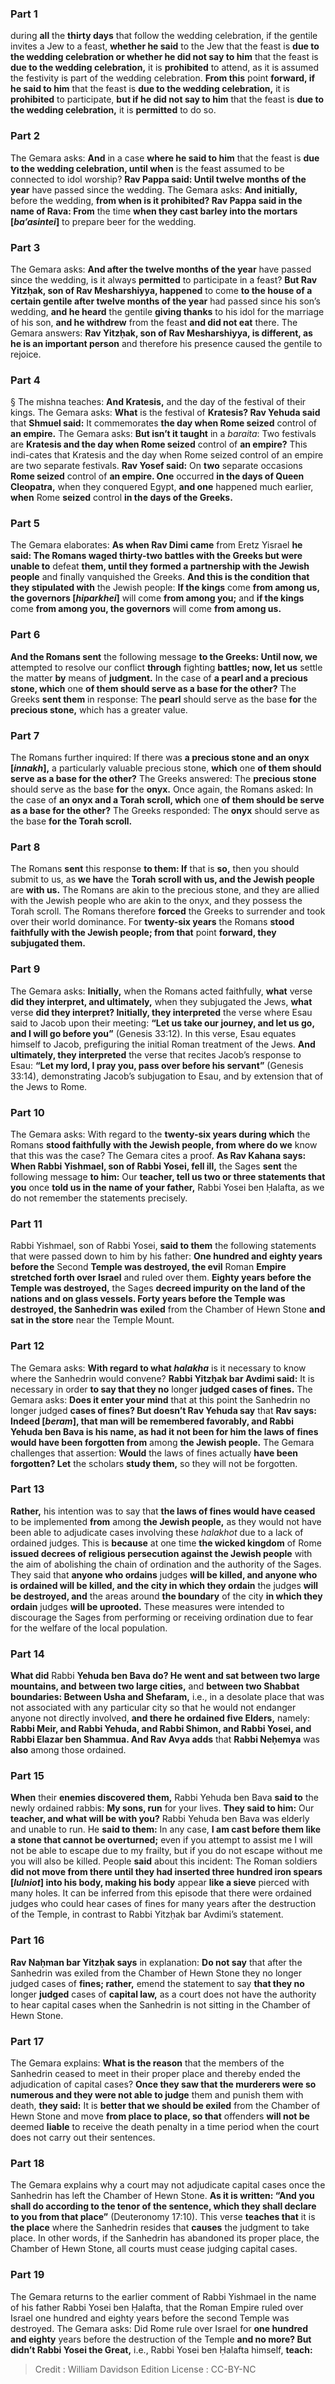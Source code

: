 
### Part 1
during <b>all</b> the <b>thirty days</b> that follow the wedding celebration, if the gentile invites a Jew to a feast, <b>whether he said</b> to the Jew that the feast is <b>due to the wedding celebration or whether he did not say to him</b> that the feast is <b>due to the wedding celebration,</b> it is <b>prohibited</b> to attend, as it is assumed the festivity is part of the wedding celebration. <b>From this</b> point <b>forward, if he said to him</b> that the feast is <b>due to the wedding celebration,</b> it is <b>prohibited</b> to participate, <b>but if he did not say to him</b> that the feast is <b>due to the wedding celebration,</b> it is <b>permitted</b> to do so.

### Part 2
The Gemara asks: <b>And</b> in a case <b>where he said to him</b> that the feast is <b>due to the wedding celebration, until when</b> is the feast assumed to be connected to idol worship? <b>Rav Pappa said: Until twelve months of the year</b> have passed since the wedding. The Gemara asks: <b>And initially,</b> before the wedding, <b>from when is it prohibited? Rav Pappa said in the name of Rava: From</b> the time <b>when they cast barley into the mortars [<i>ba’asintei</i>]</b> to prepare beer for the wedding.

### Part 3
The Gemara asks: <b>And after the twelve months of the year</b> have passed since the wedding, is it always <b>permitted</b> to participate in a feast? <b>But Rav Yitzḥak, son of Rav Mesharshiyya, happened</b> to come <b>to the house of a certain gentile after twelve months of the year</b> had passed since his son’s wedding, <b>and he heard</b> the gentile <b>giving thanks</b> to his idol for the marriage of his son, <b>and he withdrew</b> from the feast <b>and did not eat</b> there. The Gemara answers: <b>Rav Yitzḥak, son of Rav Mesharshiyya, is different, as he is an important person</b> and therefore his presence caused the gentile to rejoice.

### Part 4
§ The mishna teaches: <b>And Kratesis,</b> and the day of the festival of their kings. The Gemara asks: <b>What</b> is the festival of <b>Kratesis? Rav Yehuda said</b> that <b>Shmuel said:</b> It commemorates <b>the day when Rome seized</b> control of <b>an empire.</b> The Gemara asks: <b>But isn’t it taught</b> in a <i>baraita</i>: Two festivals are <b>Kratesis and the day when Rome seized</b> control of <b>an empire?</b> This indi-cates that Kratesis and the day when Rome seized control of an empire are two separate festivals. <b>Rav Yosef said:</b> On <b>two</b> separate occasions <b>Rome seized</b> control of <b>an empire. One</b> occurred <b>in the days of Queen Cleopatra,</b> when they conquered Egypt, <b>and one</b> happened much earlier, <b>when</b> Rome <b>seized</b> control <b>in the days of the Greeks.</b>

### Part 5
The Gemara elaborates: <b>As when Rav Dimi came</b> from Eretz Yisrael <b>he said: The Romans waged thirty-two battles with the Greeks but were unable to</b> defeat <b>them, until they formed a partnership with the Jewish people</b> and finally vanquished the Greeks. <b>And this is the condition that they stipulated with</b> the Jewish people: <b>If the kings</b> come <b>from among us, the governors [<i>hiparkhei</i>]</b> will come <b>from among you;</b> and <b>if the kings</b> come <b>from among you, the governors</b> will come <b>from among us.</b>

### Part 6
<b>And the Romans sent</b> the following message <b>to the Greeks: Until now, we</b> attempted to resolve our conflict <b>through</b> fighting <b>battles; now, let us</b> settle the matter <b>by</b> means of <b>judgment.</b> In the case of <b>a pearl and a precious stone, which</b> one <b>of them should serve as a base for the other?</b> The Greeks <b>sent them</b> in response: The <b>pearl</b> should serve as the base <b>for</b> the <b>precious stone,</b> which has a greater value.

### Part 7
The Romans further inquired: If there was <b>a precious stone and an onyx [<i>innakh</i>],</b> a particularly valuable precious stone, <b>which</b> one <b>of them should serve as a base for the other?</b> The Greeks answered: The <b>precious stone</b> should serve as the base <b>for</b> the <b>onyx.</b> Once again, the Romans asked: In the case of <b>an onyx and a Torah scroll, which</b> one <b>of them should be serve as a base for the other?</b> The Greeks responded: The <b>onyx</b> should serve as the base <b>for the Torah scroll.</b>

### Part 8
The Romans <b>sent</b> this response <b>to them: If</b> that is <b>so,</b> then you should submit to us, as <b>we have</b> the <b>Torah scroll with us, and the Jewish people</b> are <b>with us.</b> The Romans are akin to the precious stone, and they are allied with the Jewish people who are akin to the onyx, and they possess the Torah scroll. The Romans therefore <b>forced</b> the Greeks to surrender and took over their world dominance. For <b>twenty-six years</b> the Romans <b>stood faithfully with the Jewish people; from that</b> point <b>forward, they subjugated them.</b>

### Part 9
The Gemara asks: <b>Initially,</b> when the Romans acted faithfully, <b>what</b> verse <b>did they interpret, and ultimately,</b> when they subjugated the Jews, <b>what</b> verse <b>did they interpret? Initially, they interpreted</b> the verse where Esau said to Jacob upon their meeting: <b>“Let us take our journey, and let us go, and I will go before you”</b> (Genesis 33:12). In this verse, Esau equates himself to Jacob, prefiguring the initial Roman treatment of the Jews. <b>And ultimately, they interpreted</b> the verse that recites Jacob’s response to Esau: <b>“Let my lord, I pray you, pass over before his servant”</b> (Genesis 33:14), demonstrating Jacob’s subjugation to Esau, and by extension that of the Jews to Rome.

### Part 10
The Gemara asks: With regard to the <b>twenty-six years during which</b> the Romans <b>stood faithfully with the Jewish people, from where do we</b> know that this was the case? The Gemara cites a proof. <b>As Rav Kahana says: When Rabbi Yishmael, son of Rabbi Yosei, fell ill,</b> the Sages <b>sent</b> the following message <b>to him:</b> Our <b>teacher, tell us two or three statements that you</b> once <b>told us in the name of your father,</b> Rabbi Yosei ben Ḥalafta, as we do not remember the statements precisely.

### Part 11
Rabbi Yishmael, son of Rabbi Yosei, <b>said to them</b> the following statements that were passed down to him by his father: <b>One hundred and eighty years before the</b> Second <b>Temple was destroyed, the evil</b> Roman <b>Empire stretched forth over Israel</b> and ruled over them. <b>Eighty years before the Temple was destroyed,</b> the Sages <b>decreed impurity on the land of the nations and on glass vessels. Forty years before the Temple was destroyed, the Sanhedrin was exiled</b> from the Chamber of Hewn Stone <b>and sat in the store</b> near the Temple Mount.

### Part 12
The Gemara asks: <b>With regard to what <i>halakha</i></b> is it necessary to know where the Sanhedrin would convene? <b>Rabbi Yitzḥak bar Avdimi said:</b> It is necessary in order <b>to say that they no</b> longer <b>judged cases of fines.</b> The Gemara asks: <b>Does it enter your mind</b> that at this point the Sanhedrin no longer judged <b>cases of fines? But doesn’t Rav Yehuda say</b> that <b>Rav says: Indeed [<i>beram</i>], that man will be remembered favorably, and Rabbi Yehuda ben Bava is his name, as had it not been for him the laws of fines would have been forgotten from</b> among <b>the Jewish people.</b> The Gemara challenges that assertion: <b>Would</b> the laws of fines actually <b>have been forgotten? Let</b> the scholars <b>study them,</b> so they will not be forgotten.

### Part 13
<b>Rather,</b> his intention was to say that <b>the laws of fines would have ceased</b> to be implemented <b>from</b> among <b>the Jewish people,</b> as they would not have been able to adjudicate cases involving these <i>halakhot</i> due to a lack of ordained judges. This is <b>because</b> at one time <b>the wicked kingdom</b> of Rome <b>issued decrees of religious persecution against the Jewish people</b> with the aim of abolishing the chain of ordination and the authority of the Sages. They said that <b>anyone who ordains</b> judges <b>will be killed, and anyone who is ordained will be killed, and the city in which they ordain</b> the judges <b>will be destroyed, and</b> the areas around <b>the boundary</b> of the city <b>in which they ordain</b> judges <b>will be uprooted.</b> These measures were intended to discourage the Sages from performing or receiving ordination due to fear for the welfare of the local population.

### Part 14
<b>What did</b> Rabbi <b>Yehuda ben Bava do? He went and sat between two large mountains, and between two large cities,</b> and <b>between two Shabbat boundaries: Between Usha and Shefaram,</b> i.e., in a desolate place that was not associated with any particular city so that he would not endanger anyone not directly involved, <b>and there he ordained five Elders,</b> namely: <b>Rabbi Meir, and Rabbi Yehuda, and Rabbi Shimon, and Rabbi Yosei, and Rabbi Elazar ben Shammua. And Rav Avya adds</b> that <b>Rabbi Neḥemya</b> was <b>also</b> among those ordained.

### Part 15
<b>When</b> their <b>enemies discovered them,</b> Rabbi Yehuda ben Bava <b>said to</b> the newly ordained rabbis: <b>My sons, run</b> for your lives. <b>They said to him:</b> Our <b>teacher, and what will be with you?</b> Rabbi Yehuda ben Bava was elderly and unable to run. He <b>said to them:</b> In any case, <b>I am cast before them like a stone that cannot be overturned;</b> even if you attempt to assist me I will not be able to escape due to my frailty, but if you do not escape without me you will also be killed. People <b>said</b> about this incident: The Roman soldiers <b>did not move from there until they had inserted three hundred iron spears [<i>lulniot</i>] into his body, making his body</b> appear <b>like a sieve</b> pierced with many holes. It can be inferred from this episode that there were ordained judges who could hear cases of fines for many years after the destruction of the Temple, in contrast to Rabbi Yitzḥak bar Avdimi’s statement.

### Part 16
<b>Rav Naḥman bar Yitzḥak says</b> in explanation: <b>Do not say</b> that after the Sanhedrin was exiled from the Chamber of Hewn Stone they no longer judged cases of <b>fines; rather,</b> emend the statement to say <b>that they no</b> longer <b>judged</b> cases of <b>capital law,</b> as a court does not have the authority to hear capital cases when the Sanhedrin is not sitting in the Chamber of Hewn Stone.

### Part 17
The Gemara explains: <b>What is the reason</b> that the members of the Sanhedrin ceased to meet in their proper place and thereby ended the adjudication of capital cases? <b>Once they saw that the murderers were so numerous and they were not able to judge</b> them and punish them with death, <b>they said:</b> It is <b>better that we should be exiled</b> from the Chamber of Hewn Stone and move <b>from place to place, so that</b> offenders <b>will not be</b> deemed <b>liable</b> to receive the death penalty in a time period when the court does not carry out their sentences.

### Part 18
The Gemara explains why a court may not adjudicate capital cases once the Sanhedrin has left the Chamber of Hewn Stone. <b>As it is written: “And you shall do according to the tenor of the sentence, which they shall declare to you from that place”</b> (Deuteronomy 17:10). This verse <b>teaches that</b> it is <b>the place</b> where the Sanhedrin resides that <b>causes</b> the judgment to take place. In other words, if the Sanhedrin has abandoned its proper place, the Chamber of Hewn Stone, all courts must cease judging capital cases.

### Part 19
The Gemara returns to the earlier comment of Rabbi Yishmael in the name of his father Rabbi Yosei ben Ḥalafta, that the Roman Empire ruled over Israel one hundred and eighty years before the second Temple was destroyed. The Gemara asks: Did Rome rule over Israel for <b>one hundred and eighty</b> years before the destruction of the Temple <b>and no more? But didn’t Rabbi Yosei the Great,</b> i.e., Rabbi Yosei ben Ḥalafta himself, <b>teach:</b>

>Credit : William Davidson Edition
>License : CC-BY-NC